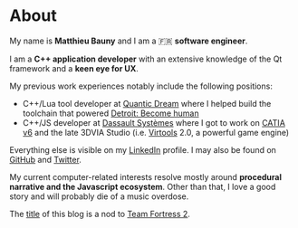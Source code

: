 # About

My name is **Matthieu Bauny** and I am a :fr: **software engineer**.

I am a **C++ application developer** with an extensive knowledge of the Qt framework and a **keen eye for UX**.

My previous work experiences notably include the following positions:

-   C++/Lua tool developer at [Quantic Dream](http://www.quanticdream.com/) where I helped build the toolchain that powered [Detroit: Become human](https://www.metacritic.com/game/playstation-4/detroit-become-human)
-   C++/JS developer at [Dassault Syst&egrave;mes](http://www.3ds.com/) where I got to work on [CATIA v6](https://www.3ds.com/products-services/catia) and the late 3DVIA Studio (i.e. [Virtools](https://www.mobygames.com/game-group/3d-engine-virtools) 2.0, a powerful game engine)

Everything else is visible on my [LinkedIn](https://www.linkedin.com/in/mbauny) profile. I may also be found on [GitHub](https://www.github.com/mbauny) and [Twitter](https://www.twitter.com/mbauny).

My current computer-related interests resolve mostly around **procedural narrative and the Javascript ecosystem**. Other than that, I love a good story and will probably die of a music overdose.

The [title](https://github.com/mbauny/blog#meet-the-engineer "Meet the engineer") of this blog is a nod to [Team Fortress 2](https://www.youtube.com/watch?v=SNgNBsCI4EA).
